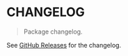 # CHANGELOG

> Package changelog.

See [GitHub Releases](https://github.com/stdlib-js/math-base-ops-mul/releases) for the changelog.